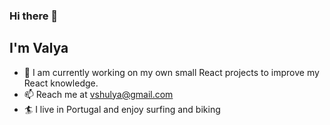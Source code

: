 ### Hi there 👋
## I'm Valya

- 🔭 I am currently working on my own small React projects to improve my React knowledge.
- 📫 Reach me at vshulya@gmail.com
- :surfer: I live in Portugal and enjoy surfing and biking

